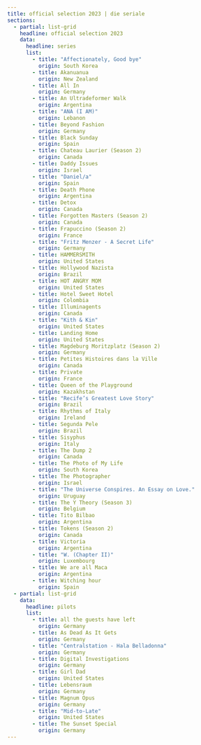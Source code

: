```yaml
---
title: official selection 2023 | die seriale
sections:
  - partial: list-grid
    headline: official selection 2023
    data:
      headline: series
      list:
        - title: "Affectionately, Good bye"
          origin: South Korea
        - title: Akanuanua
          origin: New Zealand
        - title: All In
          origin: Germany
        - title: An Ultradeformer Walk
          origin: Argentina
        - title: "ANA (I AM)"
          origin: Lebanon
        - title: Beyond Fashion
          origin: Germany
        - title: Black Sunday
          origin: Spain
        - title: Chateau Laurier (Season 2)
          origin: Canada
        - title: Daddy Issues
          origin: Israel
        - title: "Daniel/a"
          origin: Spain
        - title: Death Phone
          origin: Argentina
        - title: Detox
          origin: Canada
        - title: Forgotten Masters (Season 2)
          origin: Canada
        - title: Frapuccino (Season 2)
          origin: France
        - title: "Fritz Menzer - A Secret Life"
          origin: Germany
        - title: HAMMERSMITH
          origin: United States
        - title: Hollywood Nazista
          origin: Brazil
        - title: HOT ANGRY MOM
          origin: United States
        - title: Hotel Sweet Hotel
          origin: Colombia
        - title: Illuminagents
          origin: Canada
        - title: "Kith & Kin"
          origin: United States
        - title: Landing Home
          origin: United States
        - title: Magdeburg Moritzplatz (Season 2)
          origin: Germany
        - title: Petites Histoires dans la Ville
          origin: Canada
        - title: Private
          origin: France
        - title: Queen of the Playground
          origin: Kazakhstan
        - title: "Recife’s Greatest Love Story"
          origin: Brazil
        - title: Rhythms of Italy
          origin: Ireland
        - title: Segunda Pele
          origin: Brazil
        - title: Sisyphus
          origin: Italy
        - title: The Dump 2
          origin: Canada
        - title: The Photo of My Life
          origin: South Korea
        - title: The Photographer
		  origin: Israel
        - title: "The Universe Conspires. An Essay on Love."
          origin: Uruguay
        - title: The Y Theory (Season 3)
          origin: Belgium
        - title: Tito Bilbao
          origin: Argentina
        - title: Tokens (Season 2)
          origin: Canada
        - title: Victoria
          origin: Argentina
        - title: "W. (Chapter II)"
          origin: Luxembourg
        - title: We are all Maca
          origin: Argentina
        - title: Witching hour
          origin: Spain
  - partial: list-grid
    data:
      headline: pilots
      list:
        - title: all the guests have left
          origin: Germany
        - title: As Dead As It Gets
          origin: Germany
        - title: "Centralstation - Hala Belladonna"
          origin: Germany
        - title: Digital Investigations
          origin: Germany
        - title: Girl Dad
          origin: United States
        - title: Lebensraum
          origin: Germany
        - title: Magnum Opus
          origin: Germany
        - title: "Mid-to-Late"
          origin: United States
        - title: The Sunset Special
          origin: Germany
---
```

